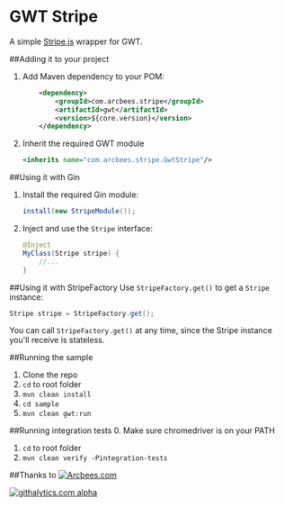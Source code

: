 # GWT Stripe
A simple [Stripe.js](https://stripe.com/docs/stripe.js) wrapper for GWT.

##Adding it to your project
1. Add Maven dependency to your POM: 

    ```xml
        <dependency>
            <groupId>com.arcbees.stripe</groupId>
            <artifactId>gwt</artifactId>
            <version>${core.version}</version>
        </dependency>
    ```

2. Inherit the required GWT module

    ```xml
    <inherits name="com.arcbees.stripe.GwtStripe"/>
    ```

##Using it with Gin
1. Install the required Gin module:

    ```java
    install(new StripeModule());
    ```
    
2. Inject and use the `Stripe` interface:

    ```java
    @Inject
    MyClass(Stripe stripe) {
        //...
    }
    ```
    
##Using it with StripeFactory
Use `StripeFactory.get()` to get a `Stripe` instance:

```java
Stripe stripe = StripeFactory.get();
```
    
You can call `StripeFactory.get()` at any time, since the Stripe instance you'll receive is stateless.


##Running the sample
1. Clone the repo
2. `cd` to root folder
3. `mvn clean install`
4. `cd sample`
5. `mvn clean gwt:run`

##Running integration tests
0. Make sure chromedriver is on your PATH
1. `cd` to root folder
2. `mvn clean verify -Pintegration-tests`

##Thanks to
[![Arcbees.com](http://arcbees-ads.appspot.com/ad.png)](http://arcbees.com)

[![githalytics.com alpha](https://cruel-carlota.pagodabox.com/54c2ffbc1d29d1594bd73744ca3b1ec3 "githalytics.com")](http://githalytics.com/ArcBees/gwt-stripe)
